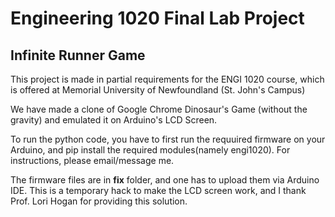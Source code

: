 # Engineering 1020 Final Lab Project

## Infinite Runner Game

This project is made in partial requirements for the ENGI 1020 course,
which is offered at Memorial University of Newfoundland (St. John's Campus)

We have made a clone of Google Chrome Dinosaur's Game (without the gravity) and emulated it on Arduino's LCD Screen.

To run the python code, you have to first run the requuired firmware on your Arduino, and pip install the required modules(namely engi1020).
For instructions, please email/message me.

The firmware files are in **fix** folder, and one has to upload them via Arduino IDE. 
This is a temporary hack to make the LCD screen work, and I thank Prof. Lori Hogan for providing this solution.
